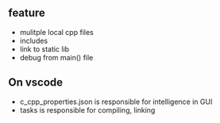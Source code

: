 ## feature
* mulitple local cpp files
* includes
* link to static lib 
* debug from main() file
## On vscode 
* c_cpp_properties.json is responsible for intelligence in GUI
* tasks is responsible for compiling, linking



